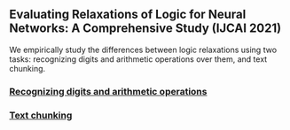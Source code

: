 ## Evaluating Relaxations of Logic for Neural Networks: A Comprehensive Study (IJCAI 2021)

We empirically study the differences between logic relaxations using two tasks: recognizing digits and arithmetic operations over them, and text chunking.

<!--### 1. Recognizing digits and arithmetic operations-->

### [Recognizing digits and arithmetic operations](digits_and_arithmetic_experiments)
<!-- * [Code](digits_and_arithmetic_experiments) 
* [Documentation](digits_and_arithmetic_experiments/documentation.md) -->


### [Text chunking](chunking)


